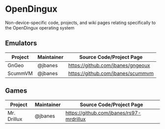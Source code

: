 # OpenDingux
Non-device-specific code, projects, and wiki pages relating specifically to the OpenDingux operating system

## Emulators

Project | Maintainer | Source Code/Project Page 
------- | ---------- | -----------
GnGeo   | @jbanes | https://github.com/jbanes/gngeoux
ScummVM | @jbanes | https://github.com/jbanes/scummvm


## Games

Project | Maintainer | Source Code/Project Page 
------- | ---------- | -----------
Mr. Drillux | @jbanes | https://github.com/jbanes/rs97-mrdrillux
